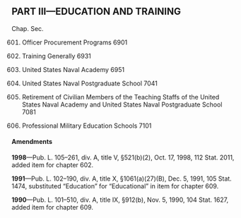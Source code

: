 PART III—EDUCATION AND TRAINING
----------

Chap. Sec.

601. Officer Procurement Programs 6901

602. Training Generally 6931

603. United States Naval Academy 6951

605. United States Naval Postgraduate School 7041

607. Retirement of Civilian Members of the Teaching Staffs of the United States Naval Academy and United States Naval Postgraduate School 7081

609. Professional Military Education Schools 7101

#### Amendments ####

**1998**—Pub. L. 105–261, div. A, title V, §521(b)(2), Oct. 17, 1998, 112 Stat. 2011, added item for chapter 602.

**1991**—Pub. L. 102–190, div. A, title X, §1061(a)(27)(B), Dec. 5, 1991, 105 Stat. 1474, substituted “Education” for “Educational” in item for chapter 609.

**1990**—Pub. L. 101–510, div. A, title IX, §912(b), Nov. 5, 1990, 104 Stat. 1627, added item for chapter 609.